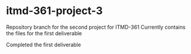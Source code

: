 # itmd-361-project-3

Repository branch for the second project for ITMD-361
Currently contains the files for the first deliverable

Completed the first deliverable

